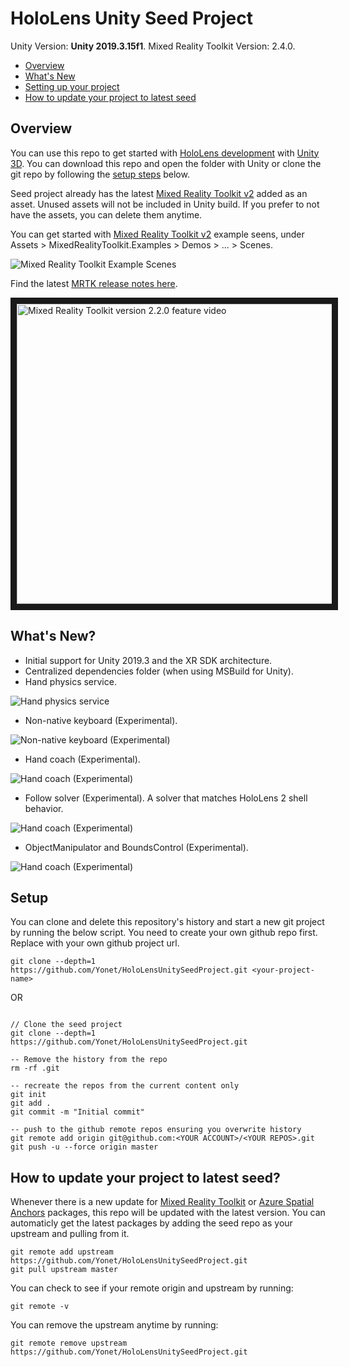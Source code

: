 # HoloLens Unity Seed Project

Unity Version: __Unity 2019.3.15f1__.
Mixed Reality Toolkit Version: 2.4.0.

- [Overview](#overview)
- [What's New](#whats-new)
- [Setting up your project](#setup)
- [How to update your project to latest seed](#how-to-update-your-project-to-latest-seed)

## Overview

You can use this repo to get started with [HoloLens development](https://docs.microsoft.com/windows/mixed-reality/?WT.mc_id=hololensseedproject-github-ayyonet) with [Unity 3D](https://docs.microsoft.com/windows/mixed-reality/unity-development-overview?WT.mc_id=hololensseedproject-github-ayyonet). You can download this repo and open the folder with Unity or clone the git repo by following the [setup steps](#setup) below.

Seed project already has the latest [Mixed Reality Toolkit v2](https://docs.microsoft.com/windows/mixed-reality/mrtk-getting-started?WT.mc_id=hololensseedproject-github-ayyonet) added as an asset. Unused assets will not be included in Unity build. If you prefer to not have the assets, you can delete them anytime.

You can get started with  [Mixed Reality Toolkit v2](https://docs.microsoft.com/windows/mixed-reality/mrtk-getting-started?WT.mc_id=hololensseedproject-github-ayyonet) example seens, under Assets > MixedRealityToolkit.Examples > Demos > ... > Scenes.

![Mixed Reality Toolkit Example Scenes](Assets/Images/MRTKAssetsScenes.png)

Find the latest [MRTK release notes here](https://microsoft.github.io/MixedRealityToolkit-Unity/version/releases/2.3.0/Documentation/Updating.html#updating-220-to-230?WT.mc_id=hololensseedproject-github-ayyonet).

<a href="http://www.youtube.com/watch?feature=player_embedded&v=8FBLNoeUSvk" target="_blank"><img src="http://img.youtube.com/vi/8FBLNoeUSvk/0.jpg" 
alt="Mixed Reality Toolkit version 2.2.0 feature video" width="854" height="480" border="10"/></a>

## What's New?

* Initial support for Unity 2019.3 and the XR SDK architecture.
* Centralized dependencies folder (when using MSBuild for Unity).
* Hand physics service.

![Hand physics service](Assets/Images/mrtkCollision.gif)

* Non-native keyboard (Experimental).

![Non-native keyboard (Experimental)](Assets/Images/mrtkKeyboard.png)

* Hand coach (Experimental).

![Hand coach (Experimental)](Assets/Images/mrtkHand.png)

* Follow solver (Experimental).
A solver that matches HoloLens 2 shell behavior.

![Hand coach (Experimental)](Assets/Images/mrtkFollow.gif)

* ObjectManipulator and BoundsControl (Experimental).

![Hand coach (Experimental)](Assets/Images/mrtkBoundsCtrl.gif)

## Setup

You can clone and delete this repository's history and start a new git project by running the below script. You need to create your own github repo first. Replace <your-project-name> with your own github project url. 

```git
git clone --depth=1 https://github.com/Yonet/HoloLensUnitySeedProject.git <your-project-name>
```

OR 
```git

// Clone the seed project
git clone --depth=1 https://github.com/Yonet/HoloLensUnitySeedProject.git

-- Remove the history from the repo
rm -rf .git

-- recreate the repos from the current content only
git init
git add .
git commit -m "Initial commit"

-- push to the github remote repos ensuring you overwrite history
git remote add origin git@github.com:<YOUR ACCOUNT>/<YOUR REPOS>.git
git push -u --force origin master

```
## How to update your project to latest seed?

Whenever there is a new update for  [Mixed Reality Toolkit](https://microsoft.github.io/MixedRealityToolkit-Unity/README.html?WT.mc_id=hololensseedproject-github-ayyonet) or [Azure Spatial Anchors](https://docs.microsoft.com/azure/spatial-anchors/?WT.mc_id=hololensseedproject-github-ayyonet) packages, this repo will be updated with the latest version. You can automaticly get the latest packages by adding the seed repo as your upstream and pulling from it. 

```
git remote add upstream https://github.com/Yonet/HoloLensUnitySeedProject.git
git pull upstream master
```

You can check to see if your remote origin and upstream by running:

```
git remote -v
```

You can remove the upstream anytime by running:

```
git remote remove upstream https://github.com/Yonet/HoloLensUnitySeedProject.git
``` 
